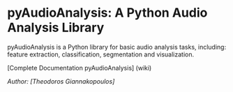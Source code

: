 # pyAudioAnalysis: A Python Audio Analysis Library

pyAudioAnalysis is a Python library for basic audio analysis tasks, including: feature extraction, classification, segmentation and visualization. 

[Complete Documentation pyAudioAnalysis] (wiki)

*Author: [Theodoros Giannakopoulos]*


